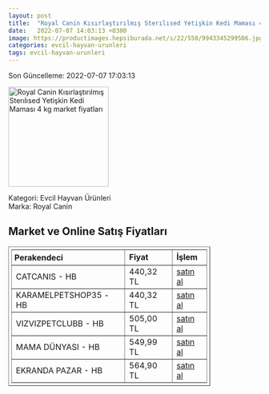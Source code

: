 ```yaml
---
layout: post
title:  "Royal Canin Kısırlaştırılmış Sterılısed Yetişkin Kedi Maması 4 kg"
date:   2022-07-07 14:03:13 +0300
image: https://productimages.hepsiburada.net/s/22/550/9943345299506.jpg
categories: evcil-hayvan-urunleri
tags: evcil-hayvan-urunleri
---
```


Son Güncelleme: 2022-07-07 17:03:13

<img src="https://productimages.hepsiburada.net/s/22/550/9943345299506.jpg" width="200" alt="Royal Canin Kısırlaştırılmış Sterılısed Yetişkin Kedi Maması 4 kg market fiyatları" />

Kategori: Evcil Hayvan Ürünleri
<br />
Marka: Royal Canin

<h2>Market ve Online Satış Fiyatları</h2>

<table border="1" style="padding: 5px;width:80%;">
  <tr>
    <td style="padding: 5px;"><strong>Perakendeci</strong></td>
    <td><strong>Fiyat</strong></td>
    <td><strong>İşlem</strong></td>
  </tr>
  <tr>
              <td title="Hepsiburada/catcanis Mağazası">CATCANIS - HB</td>
              <td>440,32 TL</td>
              <td><a title="Hepsiburada/catcanis Mağazası" target="_blank" href="https://www.hepsiburada.com/royal-canin-fhn-sterilised-37-kisirlastirilmis-kedi-mamasi-4-kg-p-ptanna251100066">satın al</a></td>
            </tr><tr>
              <td title="Hepsiburada/KARAMELPETSHOP35 Mağazası">KARAMELPETSHOP35 - HB</td>
              <td>440,32 TL</td>
              <td><a title="Hepsiburada/KARAMELPETSHOP35 Mağazası" target="_blank" href="https://www.hepsiburada.com/royal-canin-fhn-sterilised-37-kisirlastirilmis-kedi-mamasi-4-kg-p-PTANNA251100066?magaza=KARAMELPETSHOP35">satın al</a></td>
            </tr><tr>
              <td title="Hepsiburada/vızvızpetclubb Mağazası">VIZVIZPETCLUBB - HB</td>
              <td>505,00 TL</td>
              <td><a title="Hepsiburada/vızvızpetclubb Mağazası" target="_blank" href="https://www.hepsiburada.com/royal-canin-kisirlastirilmis-sterilised-yetiskin-kedi-mamasi-4-kg-p-HBCV0000113QTH?magaza=v%C4%B1zv%C4%B1zpetclubb">satın al</a></td>
            </tr><tr>
              <td title="Hepsiburada/Mama Dünyası Mağazası">MAMA DÜNYASI - HB</td>
              <td>549,99 TL</td>
              <td><a title="Hepsiburada/Mama Dünyası Mağazası" target="_blank" href="https://www.hepsiburada.com/royal-canin-fhn-sterilised-37-kisirlastirilmis-kedi-mamasi-4-kg-p-PTANNA251100066?magaza=Mama%20D%C3%BCnyas%C4%B1">satın al</a></td>
            </tr><tr>
              <td title="Hepsiburada/Ekranda Pazar Mağazası">EKRANDA PAZAR - HB</td>
              <td>564,90 TL</td>
              <td><a title="Hepsiburada/Ekranda Pazar Mağazası" target="_blank" href="https://www.hepsiburada.com/royal-canin-kisirlastirilmis-sterilised-yetiskin-kedi-mamasi-4-kg-p-HBCV0000113QTH?magaza=ekrandapazar">satın al</a></td>
            </tr>
</table>
